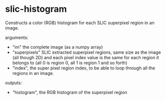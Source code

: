 slic-histogram
==============

Constructs a color (RGB) histogram for each SLIC superpixel region in an image.


arguments:
- "im" the complete image (as a numpy array)
- "superpixels" SLIC extracted superpixel regions, same size as the image (all though 2D) and each pixel index value is the same for each region it belongs to (all 0 is region 0, all 1 is region 1 and so forth)
- "index", the super pixel region index, to be able to loop through all the regions in an image.
         
outputs:
- "histogram", the RGB histogram of the superpixel region
